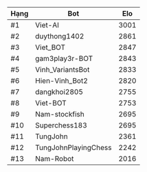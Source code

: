 Hạng|Bot|Elo
---|---|---
#1|Viet-AI|3001
#2|duythong1402|2861
#3|Viet_BOT|2847
#4|gam3play3r-BOT|2843
#5|Vinh_VariantsBot|2833
#6|Hien-Vinh_Bot2|2820
#7|dangkhoi2805|2755
#8|Viet-BOT|2753
#9|Nam-stockfish|2695
#10|Superchess183|2695
#11|TungJohn|2361
#12|TungJohnPlayingChess|2242
#13|Nam-Robot|2016
